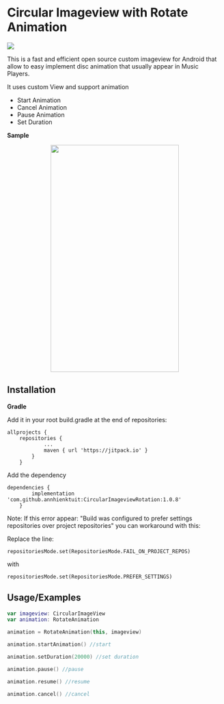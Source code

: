 
# Circular Imageview with Rotate Animation
[![](https://jitpack.io/v/annhienktuit/CircularImageviewRotation.svg)](https://jitpack.io/#annhienktuit/CircularImageviewRotation)

This is a fast and efficient open source custom imageview for Android that allow to easy implement disc animation that usually appear in Music Players.

It uses custom View and support animation

- Start Animation
- Cancel Animation
- Pause Animation
- Set Duration





**Sample**

<p align="center">
  <img src="https://i.imgur.com/I61nYTp.gif" width="300" height="530" />
</p>



## Installation
**Gradle**

Add it in your root build.gradle at the end of repositories:


```
allprojects {
	repositories {
			...
			maven { url 'https://jitpack.io' }
		}
	}
```
Add the dependency

```
dependencies {
	    implementation 'com.github.annhienktuit:CircularImageviewRotation:1.0.8'
	}
```

Note: If this error appear: "Build was configured to prefer settings repositories over project repositories" you can workaround with this:

Replace the line:
```
repositoriesMode.set(RepositoriesMode.FAIL_ON_PROJECT_REPOS)
```
with
```
repositoriesMode.set(RepositoriesMode.PREFER_SETTINGS)
```
## Usage/Examples

```kotlin
var imageview: CircularImageView
var animation: RotateAnimation

animation = RotateAnimation(this, imageview)

animation.startAnimation() //start

animation.setDuration(20000) //set duration

animation.pause() //pause

animation.resume() //resume

animation.cancel() //cancel
```

